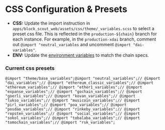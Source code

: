# CSS Configuration & Presets

* **CSS:** Update the import instruction in `apps/block_scout_web/assets/css/theme/_variables.scss` to select a preset css file. This is reflected in the `production-${chain}` branch for each instance. For example, in the `production-xdai` branch, comment out `@import "neutral_variables` and uncomment `@import "dai-variables"`.
* **ENV:** Update the [environment variables](../information-and-settings/env-variables.md) to match the chain specs.

### Current css presets

```text
@import "theme/base_variables";@import "neutral_variables";// @import "dai_variables";// @import "ethereum_classic_variables";// @import "ethereum_variables";// @import "ether1_variables";// @import "expanse_variables";// @import "gochain_variables";// @import "goerli_variables";// @import "kovan_variables";// @import "lukso_variables";// @import "musicoin_variables";// @import "pirl_variables";// @import "poa_variables";// @import "posdao_variables";// @import "rinkeby_variables";// @import "ropsten_variables";// @import "social_variables";// @import "sokol_variables";// @import "tobalaba_variables";// @import "tomochain_variables";// @import "rsk_variables";
```


